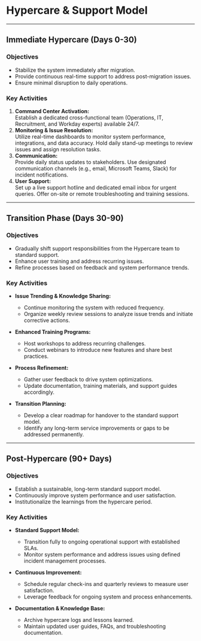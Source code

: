 # Hypercare & Support Model  

---

## Immediate Hypercare (Days 0-30)

### Objectives
- Stabilize the system immediately after migration.
- Provide continuous real-time support to address post-migration issues.
- Ensure minimal disruption to daily operations.

### Key Activities
1. **Command Center Activation:**  
       Establish a dedicated cross-functional team (Operations, IT, Recruitment, and Workday experts) available 24/7.
2. **Monitoring & Issue Resolution:**  
       Utilize real-time dashboards to monitor system performance, integrations, and data accuracy.
       Hold daily stand-up meetings to review issues and assign resolution tasks.
3. **Communication:**  
       Provide daily status updates to stakeholders.
       Use designated communication channels (e.g., email, Microsoft Teams, Slack) for incident notifications.
4. **User Support:**  
       Set up a live support hotline and dedicated email inbox for urgent queries.
       Offer on-site or remote troubleshooting and training sessions.

---

## Transition Phase (Days 30-90)

### Objectives
- Gradually shift support responsibilities from the Hypercare team to standard support.
- Enhance user training and address recurring issues.
- Refine processes based on feedback and system performance trends.

### Key Activities
- **Issue Trending & Knowledge Sharing:**  
  - Continue monitoring the system with reduced frequency.
  - Organize weekly review sessions to analyze issue trends and initiate corrective actions.
  
- **Enhanced Training Programs:**  
  - Host workshops to address recurring challenges.
  - Conduct webinars to introduce new features and share best practices.

- **Process Refinement:**  
  - Gather user feedback to drive system optimizations.
  - Update documentation, training materials, and support guides accordingly.

- **Transition Planning:**  
  - Develop a clear roadmap for handover to the standard support model.
  - Identify any long-term service improvements or gaps to be addressed permanently.

---

## Post-Hypercare (90+ Days)

### Objectives
- Establish a sustainable, long-term standard support model.
- Continuously improve system performance and user satisfaction.
- Institutionalize the learnings from the hypercare period.

### Key Activities
- **Standard Support Model:**  
  - Transition fully to ongoing operational support with established SLAs.
  - Monitor system performance and address issues using defined incident management processes.

- **Continuous Improvement:**  
  - Schedule regular check-ins and quarterly reviews to measure user satisfaction.
  - Leverage feedback for ongoing system and process enhancements.

- **Documentation & Knowledge Base:**  
  - Archive hypercare logs and lessons learned.
  - Maintain updated user guides, FAQs, and troubleshooting documentation.
